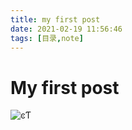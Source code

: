 ```yaml
---
title: my first post
date: 2021-02-19 11:56:46
tags: [目录,note]
---
```

# My first post
![ͼƬ](https://upload-images.jianshu.io/upload_images/2930720-c9eb3868f694ffeb.png?imageMogr2/auto-orient/strip|imageView2/2/w/1200/format/webp)

